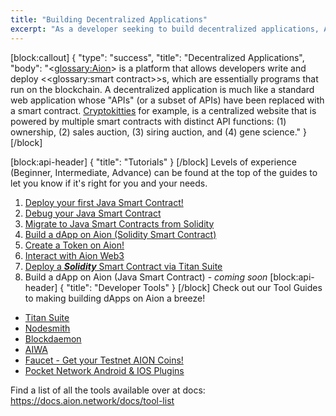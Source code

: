 ```yaml
---
title: "Building Decentralized Applications"
excerpt: "As a developer seeking to build decentralized applications, Aion offers a suite of tools and features you can't find anywhere else."
---
```

[block:callout]
{
  "type": "success",
  "title": "Decentralized Applications",
  "body": "<<glossary:Aion>> is a platform that allows developers write and deploy <<glossary:smart contract>>s, which are essentially programs that run on the blockchain. A decentralized application is much like a standard web application whose \"APIs\" (or a subset of APIs) have been replaced with a smart contract. [Cryptokitties](https://www.cryptokitties.co/) for example, is a centralized website that is powered by multiple smart contracts with distinct API functions: (1) ownership, (2) sales auction, (3) siring auction, and (4) gene science."
}
[/block]

[block:api-header]
{
  "title": "Tutorials"
}
[/block]
Levels of experience (Beginner, Intermediate, Advance) can be found at the top of the guides to let you know if it's right for you and your needs.

1. [Deploy your first Java Smart Contract!](doc:aion-deploy-java-smart-contract-maven) 
2. [Debug your Java Smart Contract](doc:debug-your-java-smart-contract) 
3. [Migrate to Java Smart Contracts from Solidity](doc:migrate-solidity-to-java-smart-contract) 
4. [Build a dApp on Aion (Solidity Smart Contract)](doc:create-dapp-on-aion-tutorial) 
5. [Create a Token on Aion!](doc:create-ats-token-aion-network) 
6. [Interact with Aion Web3](doc:deploy-a-smart-contract-using-web3) 
7. [Deploy a ***Solidity*** Smart Contract via Titan Suite](doc:titan-suite) 
8. Build a dApp on Aion (Java Smart Contract) - *coming soon*
[block:api-header]
{
  "title": "Developer Tools"
}
[/block]
Check out our Tool Guides to making building dApps on Aion a breeze!
* [Titan Suite](doc:titan-suite) 
* [Nodesmith](doc:nodesmith) 
* [Blockdaemon](doc:blockdaemon) 
* [AIWA](doc:aiwa) 
* [Faucet - Get your Testnet AION Coins!](doc:faucet-get-your-testnet-aion-coins)
* [Pocket Network Android & IOS Plugins](doc:pocket-network-android-ios-plugins) 

Find a list of all the tools available over at docs: https://docs.aion.network/docs/tool-list
